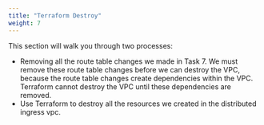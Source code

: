 ```yaml
---
title: "Terraform Destroy"
weight: 7
---
```


This section will walk you through two processes:
* Removing all the route table changes we made in Task 7. We must remove these route table changes before we can destroy the VPC, because the route table changes create dependencies within the VPC. Terraform cannot destroy the VPC until these dependencies are removed.
* Use Terraform to destroy all the resources we created in the distributed ingress vpc.